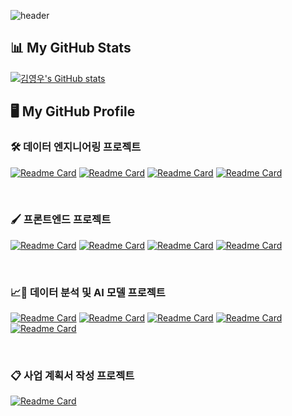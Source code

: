 
<!-- header를 표시한다 --> 
![header](https://capsule-render.vercel.app/api?type=soft&color=auto&height=150&section=header&text=김영우의%20집에%20오신%20것을%20환영합니다!!!!%20&render&fontSize=30&animation=twinkling)



<!-- Github Stats를 표시한다. -->
## 📊 My GitHub Stats

[![김영우's GitHub stats](https://github-readme-stats.vercel.app/api?username=wwkler&count_private=true&show_icons=true&theme=flag-india)](https://github.com/anuraghazra/github-readme-stats)



<!-- GitHub 저장소 핀을 표시한다. -->
## 🖥️ My GitHub Profile

### 🛠️ 데이터 엔지니어링 프로젝트 
[![Readme Card](https://github-readme-stats.vercel.app/api/pin/?username=wwkler&repo=han_river_swarm&show_owner=true)](https://github.com/anuraghazra/github-readme-stats)
[![Readme Card](https://github-readme-stats.vercel.app/api/pin/?username=DEProjTeam07&repo=coc-model&show_owner=true)](https://github.com/anuraghazra/github-readme-stats)
[![Readme Card](https://github-readme-stats.vercel.app/api/pin/?username=DEProjTeam07&repo=coc-pipeline&show_owner=true)](https://github.com/anuraghazra/github-readme-stats)
[![Readme Card](https://github-readme-stats.vercel.app/api/pin/?username=wwkler&repo=whisper_mlops_project&show_owner=true)](https://github.com/anuraghazra/github-readme-stats)

<br>

### 🖌️ 프론트엔드 프로젝트 
[![Readme Card](https://github-readme-stats.vercel.app/api/pin/?username=wwkler&repo=book&show_owner=true)](https://github.com/anuraghazra/github-readme-stats)
[![Readme Card](https://github-readme-stats.vercel.app/api/pin/?username=wwkler&repo=ENTER-FE&show_owner=true)](https://github.com/anuraghazra/github-readme-stats)
[![Readme Card](https://github-readme-stats.vercel.app/api/pin/?username=wwkler&repo=fine_dust&show_owner=true)](https://github.com/anuraghazra/github-readme-stats)
[![Readme Card](https://github-readme-stats.vercel.app/api/pin/?username=wwkler&repo=random_Cat&show_owner=true)](https://github.com/anuraghazra/github-readme-stats)

<br>

### 📈🤖 데이터 분석 및 AI 모델 프로젝트
[![Readme Card](https://github-readme-stats.vercel.app/api/pin/?username=wwkler&repo=car_condition_classification&show_owner=true)](https://github.com/anuraghazra/github-readme-stats)
[![Readme Card](https://github-readme-stats.vercel.app/api/pin/?username=wwkler&repo=sensor_data_pose_classification_version2&show_owner=true)](https://github.com/anuraghazra/github-readme-stats)
[![Readme Card](https://github-readme-stats.vercel.app/api/pin/?username=wwkler&repo=Navi_Arrival_Time_Regression&show_owner=true)](https://github.com/anuraghazra/github-readme-stats)
[![Readme Card](https://github-readme-stats.vercel.app/api/pin/?username=wwkler&repo=Customer_Churn_Classification&show_owner=true)](https://github.com/anuraghazra/github-readme-stats)
[![Readme Card](https://github-readme-stats.vercel.app/api/pin/?username=wwkler&repo=Aivle_School_Apply_QA_Chatbot&show_owner=true)](https://github.com/anuraghazra/github-readme-stats)

<br>

### 📋 사업 계획서 작성 프로젝트 
[![Readme Card](https://github-readme-stats.vercel.app/api/pin/?username=wwkler&repo=business_planning&show_owner=true)](https://github.com/anuraghazra/github-readme-stats)




<!--
**wwkler/wwkler** is a ✨ _special_ ✨ repository because its `README.md` (this file) appears on your GitHub profile.

Here are some ideas to get you started:

- 🔭 I’m currently working on ...
- 🌱 I’m currently learning ...
- 👯 I’m looking to collaborate on ...
- 🤔 I’m looking for help with ...
- 💬 Ask me about ...
- 📫 How to reach me: ...
- 😄 Pronouns: ...
- ⚡ Fun fact: ...
-->
